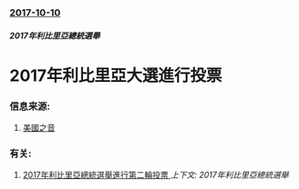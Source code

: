 ### [2017-10-10](/zh/news/2017/10/10/index.md)

##### 2017年利比里亞總統選舉
# 2017年利比里亞大選進行投票 




### 信息来源:

1. [美國之音](https://www.voachinese.com/a/LIBERIA-ELECTIONS/4063828.html)

### 有关:

1. [2017年利比里亞總統選舉進行第二輪投票 ](/zh/news/2017/12/26/2017年利比里亞總統選舉進行第二輪投票.md) _上下文: 2017年利比里亞總統選舉_
